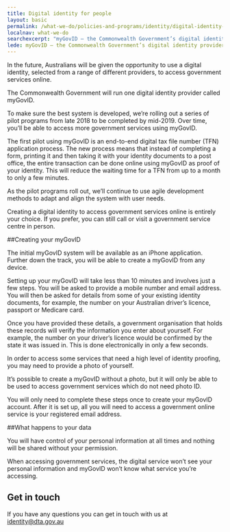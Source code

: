 ```yaml
---
title: Digital identity for people
layout: basic
permalink: /what-we-do/policies-and-programs/identity/digital-identity-for-people/
localnav: what-we-do
searchexcerpt: "myGovID — the Commonwealth Government’s digital identity provider."
lede: myGovID — the Commonwealth Government’s digital identity provider
---
```


In the future, Australians will be given the opportunity to use a digital identity, selected from a range of different providers, to access government services online.

The Commonwealth Government will run one digital identity provider called myGovID.

To make sure the best system is developed, we’re rolling out a series of pilot programs from late 2018 to be completed by mid-2019. Over time, you’ll be able to access more government services using myGovID.

The first pilot using myGovID is an end-to-end digital tax file number (TFN) application process. The new process means that instead of completing a form, printing it and then taking it with your identity documents to a post office, the entire transaction can be done online using myGovID as proof of your identity. This will reduce the waiting time for a TFN from up to a month to only a few minutes.

As the pilot programs roll out, we’ll continue to use agile development methods to adapt and align the system with user needs.

Creating a digital identity to access government services online is entirely your choice. If you prefer, you can still call or visit a government service centre in person.

##Creating your myGovID

The initial myGovID system will be available as an iPhone application. Further down the track, you will be able to create a myGovID from any device.

Setting up your myGovID will take less than 10 minutes and involves just a few steps.
You will be asked to provide a mobile number and email address. You will then be asked for details from some of your existing identity documents, for example, the number on your Australian driver’s licence, passport or Medicare card.

Once you have provided these details, a government organisation that holds these records will verify the information you enter about yourself. For example, the number on your driver’s licence would be confirmed by the state it was issued in. This is done electronically in only a few seconds.

In order to access some services that need a high level of identity proofing, you may need to provide a photo of yourself.

It’s possible to create a myGovID without a photo, but it will only be able to be used to access government services which do not need photo ID.

You will only need to complete these steps once to create your myGovID account. After it is set up, all you will need to
access a government online service is your registered email address.

##What happens to your data

You will have control of your personal information at all times and nothing will be shared without your permission.

When accessing government services, the digital service won’t see your personal information and myGovID won’t know what service you’re accessing.


## Get in touch

If you have any questions you can get in touch with us at [identity@dta.gov.au](mailto:identity@dta.gov.au)

